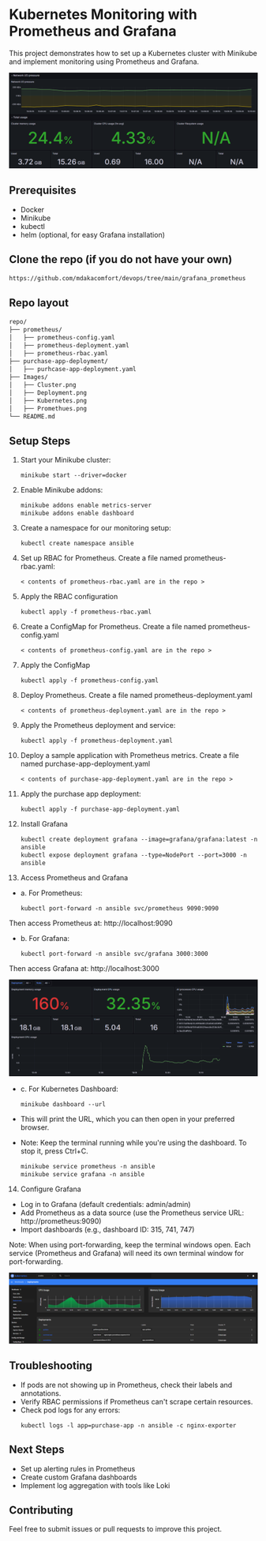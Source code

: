 # Kubernetes Monitoring with Prometheus and Grafana

This project demonstrates how to set up a Kubernetes cluster with Minikube and implement monitoring using Prometheus and Grafana.

![Cluster](https://github.com/mdakacomfort/devops/blob/main/grafana_prometheus/Images/Cluster.png)


## Prerequisites

- Docker
- Minikube 
- kubectl 
- helm (optional, for easy Grafana installation)

## Clone the repo (if you do not have your own)
```
https://github.com/mdakacomfort/devops/tree/main/grafana_prometheus
```
## Repo layout

```
repo/
├── prometheus/
│   ├── prometheus-config.yaml
│   ├── prometheus-deployment.yaml
│   ├── prometheus-rbac.yaml
├── purchase-app-deployment/
│   ├── purhcase-app-deployment.yaml
├── Images/
│   ├── Cluster.png
│   ├── Deployment.png
│   ├── Kubernetes.png
│   ├── Promethues.png
└── README.md
```

## Setup Steps

1. Start your Minikube cluster:
    ```
    minikube start --driver=docker
    ```

2. Enable Minikube addons:
    ```
    minikube addons enable metrics-server
    minikube addons enable dashboard
    ```

3. Create a namespace for our monitoring setup:
    ```
    kubectl create namespace ansible
    ```

4. Set up RBAC for Prometheus. Create a file named prometheus-rbac.yaml:
    ```
    < contents of prometheus-rbac.yaml are in the repo >
    ```

5. Apply the RBAC configuration
    ```
    kubectl apply -f prometheus-rbac.yaml
    ```
   
6. Create a ConfigMap for Prometheus. Create a file named prometheus-config.yaml
    ```
    < contents of prometheus-config.yaml are in the repo >
    ```

7. Apply the ConfigMap   
    ```
    kubectl apply -f prometheus-config.yaml
    ```
   
8. Deploy Prometheus. Create a file named prometheus-deployment.yaml
    ```
    < contents of prometheus-deployment.yaml are in the repo >
    ```
   
9. Apply the Prometheus deployment and service:
    ```
    kubectl apply -f prometheus-deployment.yaml
    ```
   
10. Deploy a sample application with Prometheus metrics. Create a file named purchase-app-deployment.yaml
    ```
    < contents of purchase-app-deployment.yaml are in the repo >
    ```

11. Apply the purchase app deployment:
    ```
    kubectl apply -f purchase-app-deployment.yaml
    ```

12. Install Grafana
    ```
    kubectl create deployment grafana --image=grafana/grafana:latest -n ansible
    kubectl expose deployment grafana --type=NodePort --port=3000 -n ansible
    ```

13. Access Prometheus and Grafana
- a. For Prometheus:
    ```
    kubectl port-forward -n ansible svc/prometheus 9090:9090
    ```
Then access Prometheus at: http://localhost:9090  

- b. For Grafana:   
    ```
    kubectl port-forward -n ansible svc/grafana 3000:3000
    ```
Then access Grafana at: http://localhost:3000  

![Deployment](https://github.com/mdakacomfort/devops/blob/main/grafana_prometheus/Images/Deployment.png)

- c. For Kubernetes Dashboard:     
    ```
    minikube dashboard --url
    ```
- This will print the URL, which you can then open in your preferred browser.
- Note: Keep the terminal running while you're using the dashboard. To stop it, press Ctrl+C.

    ```
    minikube service prometheus -n ansible
    minikube service grafana -n ansible
    ```
    
14. Configure Grafana
- Log in to Grafana (default credentials: admin/admin)
- Add Prometheus as a data source (use the Prometheus service URL: http://prometheus:9090)
- Import dashboards (e.g., dashboard ID: 315, 741, 747)

Note: When using port-forwarding, keep the terminal windows open. Each service (Prometheus and Grafana) will need its own terminal window for port-forwarding.

![Kubernetes](https://github.com/mdakacomfort/devops/blob/main/grafana_prometheus/Images/Kubernetes.png)

## Troubleshooting

- If pods are not showing up in Prometheus, check their labels and annotations. 
- Verify RBAC permissions if Prometheus can't scrape certain resources. 
- Check pod logs for any errors:
    ```
    kubectl logs -l app=purchase-app -n ansible -c nginx-exporter
    ```

## Next Steps

- Set up alerting rules in Prometheus
- Create custom Grafana dashboards
- Implement log aggregation with tools like Loki

## Contributing
Feel free to submit issues or pull requests to improve this project.

